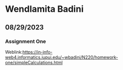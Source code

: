 # Wendlamita Badini

## 08/29/2023

### Assignment One

Weblink:https://in-info-web4.informatics.iupui.edu/~wbadini/N220/homework-one/simpleCalculations.html 



